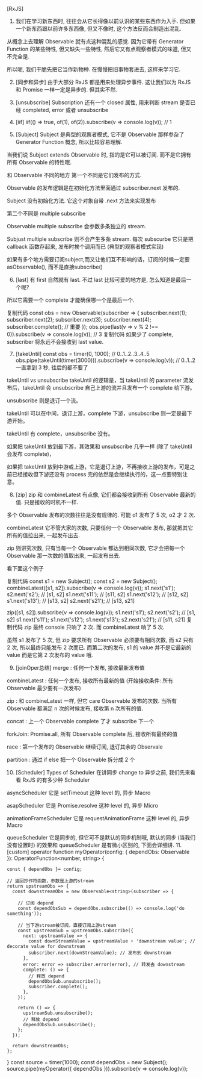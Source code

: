[RxJS]
1. 我们在学习新东西时, 往往会从它长得像以前认识的某些东西作为入手. 但如果一个新东西跟以前许多东西像, 但又不像时, 这个方法反而会制造出混乱.

从概念上去理解 Observable 就有点这种混乱的感觉. 因为它带有 Generator Function 的某些特性, 但又缺失一些特性, 然后它又有点观察者模式的味道, 但又不完全是.

所以呢, 我们干脆先把它当作新物种. 在慢慢把旧事物套进去, 这样来学习它.



2. [同步和异步]
由于大部分 RxJS 都是用来处理异步事件. 这让我们以为 RxJS 和 Promise 一样一定是异步的. 但其实不然.

3. [unsubscribe]
Subscription 还有一个 closed 属性, 用来判断 stream 是否已经 completed, error 或者 unsubscribe

4. [iif]
iif(() => true, of(1), of(2)).subscribe(v => console.log(v)); // 1

5. [Subject]
Subject 是典型的观察者模式, 它不是 Observable 那样参杂了 Generator Function 概念, 所以比较容易理解.

当我们说 Subject extends Observable 时, 指的是它可以被订阅. 而不是它拥有所有 Observable 的特性哦.

和 Observable 不同的地方
第一个不同是它们发布的方式.

Observable 的发布逻辑是在初始化方法里面通过 subscriber.next 发布的.

Subject 没有初始化方法. 它这个对象自带 .next 方法来实现发布

第二个不同是 multiple subscribe

Observable multiple subscribe 会参数多条独立的 stream. 

Subjust multiple subscribe 则不会产生多条 stream. 每次 subscurbe 它只是把 callback 函数存起来, 发布时挨个调用而已 (典型的观察者模式实现)

如果有多个地方需要订阅subject,而又让他们互不影响的话，订阅的时候一定要asObservable(), 而不是直接subscribe()

6. [last]
有 first 自然就有 last. 不过 last 比较可爱的地方是, 怎么知道是最后一个呢? 

所以它需要一个 complete 才能确保哪一个是最后一个.

复制代码
const obs = new Observable<number>(subscriber => {
  subscriber.next(1);
  subscriber.next(2);
  subscriber.next(3);
  subscriber.next(4);
  subscriber.complete(); // 重要
});
obs.pipe(last(v => v % 2 !== 0)).subscribe(v => console.log(v)); // 3
复制代码
如果少了 complete, subscriber 将永远不会接收到 last value.

7. [takeUntil]
const obs = timer(0, 1000); // 0..1..2..3..4..5
obs.pipe(takeUntil(timer(3000))).subscribe(v => console.log(v)); // 0..1..2
一直拿到 3 秒, 往后的都不要了

takeUntil vs unsubscribe
takeUntil 的逻辑是，当 takeUntil 的 parameter 流发布后，takeUntil 会 unsubscribe 自己上游的流并且发布一个 complete 给下游。

unsubscribe 则是退订一个流。

takeUntil 可以在中间，退订上游，complete 下游，unsubscribe 则一定是最下游开始。

takeUntil 有 complete，unsubscribe 没有。

如果把 takeUntil 放到最下游，其效果和 unsubscribe 几乎一样 (除了 takeUntil 会发布 complete)，

如果把 takeUntil 放到中游或上游，它是退订上游，不再接收上游的发布，可是之前已经接收但下游还没有 process 完的依然是会继续执行的，这一点要特别注意。

8. [zip]
zip 和 combineLatest 有点像, 它们都会接收到所有 Observable 最新的值. 只是接收的时机不一样.

多个 Observable 发布的次数往往是没有规律的. 可能 o1 发布了 5 次, o2 才 2 次.

combineLatest 它不管大家的次数, 只要任何一个 Observable 发布, 那就把其它所有的值拉出来, 一起发布出去.

zip 则讲究次数, 只有当每一个 Observable 都达到相同次数, 它才会把每一个 Observable 那一次数的值取出来, 一起发布出去.

看下面这个例子

复制代码
  const s1 = new Subject();
  const s2 = new Subject();
  combineLatest([s1, s2]).subscribe(v => console.log(v));
  s1.next('s1');
  s2.next('s2'); // [s1, s2]
  s1.next('s11'); // [s11, s2]
  s1.next('s12'); // [s12, s2]
  s1.next('s13'); // [s13, s2]
  s2.next('s21'); // [s13, s21]

  zip([s1, s2]).subscribe(v => console.log(v));
  s1.next('s1');
  s2.next('s2'); // [s1, s2]
  s1.next('s11');
  s1.next('s12');
  s1.next('s13');
  s2.next('s21'); // [s11, s21]
复制代码
zip 最终 console 只响了 2 次. 而 combineLatest 响了 5 次.

虽然 s1 发布了 5 次, 但 zip 要求所有 Observable 必须要有相同次数, 而 s2 只有 2 次, 所以最终只能发布 2 次而已. 而第二次的发布, s1 的 value 并不是它最新的 value 而是它第 2 次发布的 value 哦.


9. [joinOper总结]
merge : 任何一个发布, 接收最新发布值

combineLatest : 任何一个发布, 接收所有最新的值 (开始接收条件: 所有 Observable 最少要有一次发布)

zip : 和 combineLatest 一样, 但它 care Observable 发布的次数. 当所有 Observable 都满足 n 次的时候发布, 接收第 n 次所有的值.

concat : 上一个 Observable complete 了才 subscribe 下一个

forkJoin: Promise.all, 所有 Observable complete 后, 接收所有最终的值

race : 第一个发布的 Observable 继续订阅, 退订其余的 Observale

partition : 通过 if else 把一个 Observable 拆分成 2 个

10. [Scheduler]
Types of Scheduler
在讲同步 change to 异步之前, 我们先来看看 RxJS 的有多少种 Scheduler

asyncScheduler
它是 setTimeout 这种 level 的, 异步 Macro

asapScheduler
它是 Promise.resolve 这种 level 的, 异步 Micro

animationFrameScheduler
它是 requestAnimationFrame 这种 level 的, 异步 Macro

queueScheduler
它是同步的, 但它可不是默认的同步机制哦, 默认的同步 (当我们没有设置时) 的效果和 queueScheduler 是有微小区别的, 下面会详细讲. 
11. [custom] operator
function myOperator(config: { dependObs: Observable<unknown> }): OperatorFunction<number, string> {

    const { dependObs }= config;  

    // 返回抄作符函数，参数是上游的stream
    return upstreamObs => {
      const downstreamObs = new Observable<string>(subscriber => {
  
        // 订阅 depend
        const dependObsSub = dependObs.subscribe(() => console.log('do something'));
  
        // 当下游stream被订阅，直接订阅上游stream
        const upstreamSub = upstreamObs.subscribe({
          next: upstreamValue => {
            const downStreamValue = upstreamValue + 'downstream value'; // decorate value for downstream
            subscriber.next(downStreamValue); // 发布到 downstream
          },
          error: error => subscriber.error(error), // 转发去 downstream
          complete: () => {
            // 释放 depend
            dependObsSub.unsubscribe();
            subscriber.complete();
          },   
        });
  
        return () => {
          upstreamSub.unsubscribe();
          // 释放 depend
          dependObsSub.unsubscribe();
        };
      });
  
      return downstreamObs;
    };
}
const source = timer(1000);
const dependObs = new Subject();
source.pipe(myOperator({ dependObs })).subscribe(v => console.log(v));
